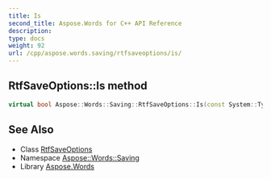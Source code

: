 ```yaml
---
title: Is
second_title: Aspose.Words for C++ API Reference
description: 
type: docs
weight: 92
url: /cpp/aspose.words.saving/rtfsaveoptions/is/
---
```

## RtfSaveOptions::Is method




```cpp
virtual bool Aspose::Words::Saving::RtfSaveOptions::Is(const System::TypeInfo &target) const override
```

## See Also

* Class [RtfSaveOptions](../)
* Namespace [Aspose::Words::Saving](../../)
* Library [Aspose.Words](../../../)
